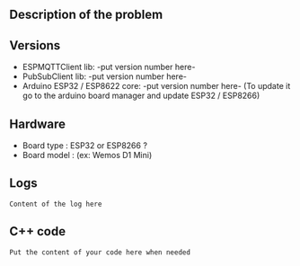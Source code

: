 ## Description of the problem
<!--- The more details there is, the easier for me it will be to work on it. -->

## Versions
<!-- Before opening an issue, please ensure that everything is up to date and indicate the version you get after updating each of these libraries -->
- ESPMQTTClient lib: -put version number here-
- PubSubClient lib: -put version number here-
- Arduino ESP32 / ESP8622 core: -put version number here- (To update it go to the arduino board manager and update ESP32 / ESP8266)

## Hardware
- Board type : ESP32 or ESP8266 ?
- Board model : (ex: Wemos D1 Mini)

## Logs
<!--- When revelent, please enable debug messages with `enableDebuggingMessages()` and paste the log here -->
```
Content of the log here
```

## C++ code
<!--- When revelent, it can be usefull to see your code -->
```c++
Put the content of your code here when needed
```
